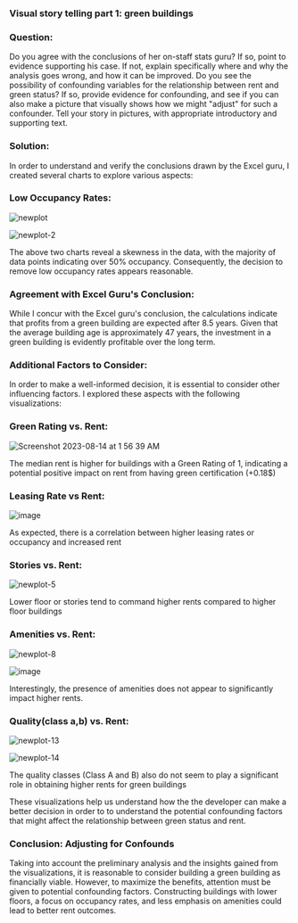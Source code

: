 ### Visual story telling part 1: green buildings

### Question: 
Do you agree with the conclusions of her on-staff stats guru? If so, point to evidence supporting his case. If not, explain specifically where and why the analysis goes wrong, and how it can be improved. Do you see the possibility of confounding variables for the relationship between rent and green status? If so, provide evidence for confounding, and see if you can also make a picture that visually shows how we might "adjust" for such a confounder. Tell your story in pictures, with appropriate introductory and supporting text.

### Solution:
In order to understand and verify the conclusions drawn by the Excel guru, I created several charts to explore various aspects:

### Low Occupancy Rates:

![newplot](https://github.com/mostwanted-786/NAAV/assets/139088219/cdc65498-60e1-4dac-96ac-d5c7e812bde6)

![newplot-2](https://github.com/mostwanted-786/NAAV/assets/139088219/6a8f6d36-8bd6-48ff-8eb9-412e33688a2c)

The above two charts reveal a skewness in the data, with the majority of data points indicating over 50% occupancy. Consequently, the decision to remove low occupancy rates appears reasonable.

### Agreement with Excel Guru's Conclusion:
While I concur with the Excel guru's conclusion, the calculations indicate that profits from a green building are expected after 8.5 years. Given that the average building age is approximately 47 years, the investment in a green building is evidently profitable over the long term.


### Additional Factors to Consider:
In order to make a well-informed decision, it is essential to consider other influencing factors. I explored these aspects with the following visualizations:

### Green Rating vs. Rent:
![Screenshot 2023-08-14 at 1 56 39 AM](https://github.com/mostwanted-786/NAAV/assets/139088219/8b1f9808-0000-41ac-88e5-14dae79e71b6)

The median rent is higher for buildings with a Green Rating of 1, indicating a potential positive impact on rent from having green certification (+0.18$)


### Leasing Rate vs Rent:
![image](https://github.com/mostwanted-786/NAAV/assets/139088219/dff0aef2-05cb-4d83-ba31-e9849115524b)

As expected, there is a correlation between higher leasing rates or occupancy and increased rent

### Stories vs. Rent: 

![newplot-5](https://github.com/mostwanted-786/NAAV/assets/139088219/067b8872-a2ba-4d3e-ba79-b387f64ef1b5)

Lower floor or stories tend to command higher rents compared to higher floor buildings

### Amenities vs. Rent: 
![newplot-8](https://github.com/mostwanted-786/NAAV/assets/139088219/4d2d8d9d-4f0c-4a1b-acf6-ec4e14b48ac7)

![image](https://github.com/mostwanted-786/NAAV/assets/139088219/07ec3095-2f39-4af9-9dbf-adea4ad7ea58)

Interestingly, the presence of amenities does not appear to significantly impact higher rents.

### Quality(class a,b) vs. Rent: 
![newplot-13](https://github.com/mostwanted-786/NAAV/assets/139088219/9a8b2149-f4e0-4663-9521-4317742f1c52)

![newplot-14](https://github.com/mostwanted-786/NAAV/assets/139088219/a77cd59e-67b2-49dc-a759-b9b3d0ead921)

The quality classes (Class A and B) also do not seem to play a significant role in obtaining higher rents for green buildings

These visualizations help us understand how the the developer can make a better decision in order to to understand the potential confounding factors that might affect the relationship between green status and rent.

### Conclusion: Adjusting for Confounds
Taking into account the preliminary analysis and the insights gained from the visualizations, it is reasonable to consider building a green building as financially viable. However, to maximize the benefits, attention must be given to potential confounding factors. Constructing buildings with lower floors, a focus on occupancy rates, and less emphasis on amenities could lead to better rent outcomes.
